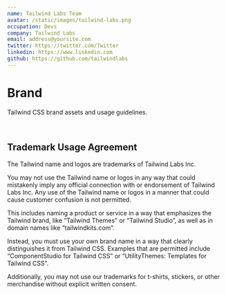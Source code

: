 ```yaml
---
name: Tailwind Labs Team
avatar: /static/images/tailwind-labs.png
occupation: Devs
company: Tailwind Labs
email: address@yoursite.com
twitter: https://twitter.com/Twitter
linkedin: https://www.linkedin.com
github: https://github.com/tailwindlabs
---
```


# Brand
Tailwind CSS brand assets and usage guidelines.

​
## Trademark Usage Agreement
The Tailwind name and logos are trademarks of Tailwind Labs Inc.

You may not use the Tailwind name or logos in any way that could mistakenly imply any official connection with or endorsement of Tailwind Labs Inc. Any use of the Tailwind name or logos in a manner that could cause customer confusion is not permitted.

This includes naming a product or service in a way that emphasizes the Tailwind brand, like “Tailwind Themes” or “Tailwind Studio”, as well as in domain names like “tailwindkits.com”.

Instead, you must use your own brand name in a way that clearly distinguishes it from Tailwind CSS. Examples that are permitted include “ComponentStudio for Tailwind CSS” or “UtilityThemes: Templates for Tailwind CSS”.

Additionally, you may not use our trademarks for t-shirts, stickers, or other merchandise without explicit written consent.
